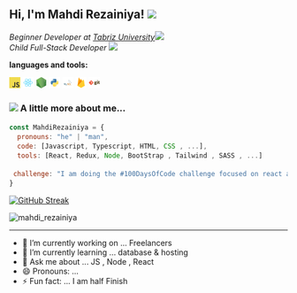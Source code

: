 <h2> Hi, I'm Mahdi Rezainiya! <img src="https://media.giphy.com/media/mGcNjsfWAjY5AEZNw6/giphy.gif" width="50"></h2>
<p><em>Beginner Developer at <a href="https://tabrizu.ac.ir/en">Tabriz University</a><img src="https://media.giphy.com/media/fYSnHlufseco8Fh93Z/giphy.gif" width="30"></br>Child Full-Stack Developer <img src="https://media.giphy.com/media/WUlplcMpOCEmTGBtBW/giphy.gif" width="30"> 
</em></p>


  
**languages and tools:**  

<code><img height="20" src="https://raw.githubusercontent.com/github/explore/80688e429a7d4ef2fca1e82350fe8e3517d3494d/topics/javascript/javascript.png"></code>
<code><img height="20" src="https://raw.githubusercontent.com/github/explore/80688e429a7d4ef2fca1e82350fe8e3517d3494d/topics/react/react.png"></code>
<code><img height="20" src="https://raw.githubusercontent.com/github/explore/80688e429a7d4ef2fca1e82350fe8e3517d3494d/topics/nodejs/nodejs.png"></code>
<code><img height="20" src="https://raw.githubusercontent.com/github/explore/80688e429a7d4ef2fca1e82350fe8e3517d3494d/topics/python/python.png"></code>
<code><img height="20" src="https://raw.githubusercontent.com/github/explore/80688e429a7d4ef2fca1e82350fe8e3517d3494d/topics/mysql/mysql.png"></code>
<code><img height="20" src="https://raw.githubusercontent.com/github/explore/80688e429a7d4ef2fca1e82350fe8e3517d3494d/topics/firebase/firebase.png"></code>
<code><img height="20" src="https://raw.githubusercontent.com/github/explore/80688e429a7d4ef2fca1e82350fe8e3517d3494d/topics/git/git.png"></code>

### <img src="https://media.giphy.com/media/VgCDAzcKvsR6OM0uWg/giphy.gif" width="50"> A little more about me...  

<!--START_SECTION:waka-->

``` javascript
const MahdiRezainiya = {
  pronouns: "he" | "man",
  code: [Javascript, Typescript, HTML, CSS , ...],
  tools: [React, Redux, Node, BootStrap , Tailwind , SASS , ...]

 challenge: "I am doing the #100DaysOfCode challenge focused on react and node"
}
```
[![GitHub Streak](http://github-readme-streak-stats.herokuapp.com?user=mahdi-rezainiya&theme=dark&hide_border=true)](https://git.io/streak-stats)

![mahdi_rezainiya](https://github-readme-stats.vercel.app/api?username=mahdi-rezainiya&show_icons=true&theme=shades-of-purple)

<!--END_SECTION:waka-->

---
- 🔭 I’m currently working on ... Freelancers
- 🌱 I’m currently learning ... database & hosting
- 💬 Ask me about ... JS , Node , React
- 😄 Pronouns: ...
- ⚡ Fun fact: ... I am half Finish

